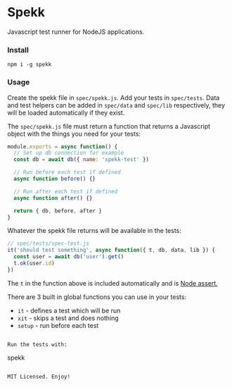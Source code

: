 # Spekk

Javascript test runner for NodeJS applications.

### Install

```
npm i -g spekk
```

### Usage

Create the spekk file in `spec/spekk.js`. Add your tests in `spec/tests`. Data and test helpers can be added in `spec/data` and `spec/lib` respectively, they will be loaded automatically if they exist.

The `spec/spekk.js` file must return a function that returns a Javascript object with the things you need for your tests:

```js
module.exports = async function() {
  // Set up db connection for example
  const db = await db({ name: 'spekk-test' })

  // Run before each test if defined
  async function before() {}

  // Run after each test if defined
  async function after() {}

  return { db, before, after }
}
```

Whatever the spekk file returns will be available in the tests:

```js
// spec/tests/spec-test.js
it('should test something', async function({ t, db, data, lib }) {
  const user = await db('user').get()
  t.ok(user.id)
})
```

The `t` in the function above is included automatically and is [Node assert.](https://nodejs.org/api/assert.html)

There are 3 built in global functions you can use in your tests:

* `it` - defines a test which will be run
* `xit` - skips a test and does nothing
* `setup` - run before each test
```

Run the tests with:
```
spekk
```

MIT Licensed. Enjoy!
